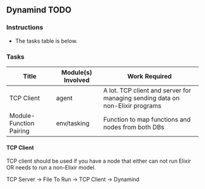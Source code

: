 ## Dynamind TODO

### Instructions
- The tasks table is below.

### Tasks

| Title | Module(s) Involved | Work Required |
| --------------- | --------------- | --------------- |
| TCP Client | agent | A lot. TCP client and server for managing sending data on non-Elixir programs |
| Module-Function Pairing | env/tasking | Function to map functions and nodes from both DBs |


#### TCP Client

TCP client should be used if you have a node that either can not run Elixir OR needs to run a non-Elixir model.

TCP Server -> File To Run -> TCP Client -> Dynamind


